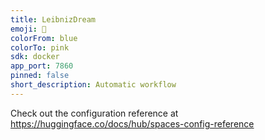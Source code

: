 ```yaml
---
title: LeibnizDream
emoji: 🐠
colorFrom: blue
colorTo: pink
sdk: docker
app_port: 7860
pinned: false
short_description: Automatic workflow
---
```


Check out the configuration reference at https://huggingface.co/docs/hub/spaces-config-reference
